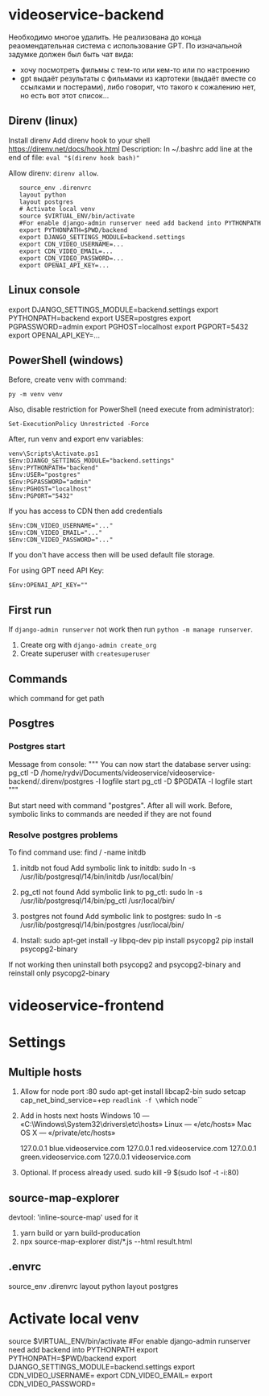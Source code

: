 # videoservice-backend
Необходимо многое удалить. 
Не реализована до конца реаомендательная система с использование GPT. По изначальной задумке должен был быть чат вида:
- хочу посмотреть фильмы с тем-то или кем-то или по настроению
- gpt выдаёт результаты с фильмами из картотеки (выдаёт вместе со ссылками и постерами), либо говорит, что такого к сожалению нет, но есть вот этот список...

## Direnv (linux)
Install direnv
Add direnv hook to your shell https://direnv.net/docs/hook.html
Description:
In ~/.bashrc add line at the end of file: ```eval "$(direnv hook bash)"```

Allow direnv: `direnv allow`.


```
   source_env .direnvrc
   layout python
   layout postgres
   # Activate local venv
   source $VIRTUAL_ENV/bin/activate
   #For enable django-admin runserver need add backend into PYTHONPATH
   export PYTHONPATH=$PWD/backend
   export DJANGO_SETTINGS_MODULE=backend.settings
   export CDN_VIDEO_USERNAME=...
   export CDN_VIDEO_EMAIL=...
   export CDN_VIDEO_PASSWORD=...
   export OPENAI_API_KEY=...
```

## Linux console
export DJANGO_SETTINGS_MODULE=backend.settings
export PYTHONPATH=backend
export USER=postgres
export PGPASSWORD=admin
export PGHOST=localhost
export PGPORT=5432
export OPENAI_API_KEY=...

## PowerShell (windows)
Before, create venv with command:
```
py -m venv venv
```

Also, disable restriction for PowerShell (need execute from administrator):
```
Set-ExecutionPolicy Unrestricted -Force
```

After, run venv and export env variables:
```
venv\Scripts\Activate.ps1
$Env:DJANGO_SETTINGS_MODULE="backend.settings"
$Env:PYTHONPATH="backend"
$Env:USER="postgres"
$Env:PGPASSWORD="admin"
$Env:PGHOST="localhost"
$Env:PGPORT="5432"
```

If you has access to CDN then add credentials
```
$Env:CDN_VIDEO_USERNAME="..."
$Env:CDN_VIDEO_EMAIL="..."
$Env:CDN_VIDEO_PASSWORD="..."
```

If you don't have access then will be used default file storage.

For using GPT need API Key:
```
$Env:OPENAI_API_KEY=""
```

## First run
If ```django-admin runserver``` not work then run ```python -m manage runserver```.
1. Create org with ```django-admin create_org```
2. Create superuser with ```createsuperuser```

## Commands
which command for get path

## Posgtres

### Postgres start
Message from console:
"""
You can now start the database server using:
pg_ctl -D /home/rydvi/Documents/videoservice/videoservice-backend/.direnv/postgres -l logfile start
pg_ctl -D $PGDATA -l logfile start
"""

But start need with command "postgres". After all will work. Before, symbolic links to commands are needed if they are not found

### Resolve postgres problems
To find command use: find / -name initdb
1. initdb not foud
Add symbolic link to initdb: sudo ln -s /usr/lib/postgresql/14/bin/initdb /usr/local/bin/

2. pg_ctl not found
Add symbolic link to pg_ctl: sudo ln -s /usr/lib/postgresql/14/bin/pg_ctl /usr/local/bin/

3. postgres not found
Add symbolic link to postgres: sudo ln -s /usr/lib/postgresql/14/bin/postgres /usr/local/bin/

4. Install:
sudo apt-get install -y libpq-dev
pip install psycopg2
pip install psycopg2-binary

If not working then uninstall both psycopg2 and psycopg2-binary and reinstall only psycopg2-binary


# videoservice-frontend
# Settings

## Multiple hosts

1. Allow for node port :80
   sudo apt-get install libcap2-bin
   sudo setcap cap_net_bind_service=+ep `readlink -f \`which node\``

2. Add in hosts next hosts
   Windows 10 — «C:\Windows\System32\drivers\etc\hosts»
   Linux — «/etc/hosts»
   Mac OS X — «/private/etc/hosts»

   127.0.0.1 blue.videoservice.com
   127.0.0.1 red.videoservice.com
   127.0.0.1 green.videoservice.com
   127.0.0.1 videoservice.com

3. Optional. If process already used.
   sudo kill -9 $(sudo lsof -t -i:80)

## source-map-explorer

devtool: 'inline-source-map' used for it

1. yarn build or yarn build-producation
2. npx source-map-explorer dist/\*.js --html result.html

## .envrc
source_env .direnvrc
layout python
layout postgres
# Activate local venv
source $VIRTUAL_ENV/bin/activate
#For enable django-admin runserver need add backend into PYTHONPATH
export PYTHONPATH=$PWD/backend
export DJANGO_SETTINGS_MODULE=backend.settings
export CDN_VIDEO_USERNAME=
export CDN_VIDEO_EMAIL=
export CDN_VIDEO_PASSWORD=
